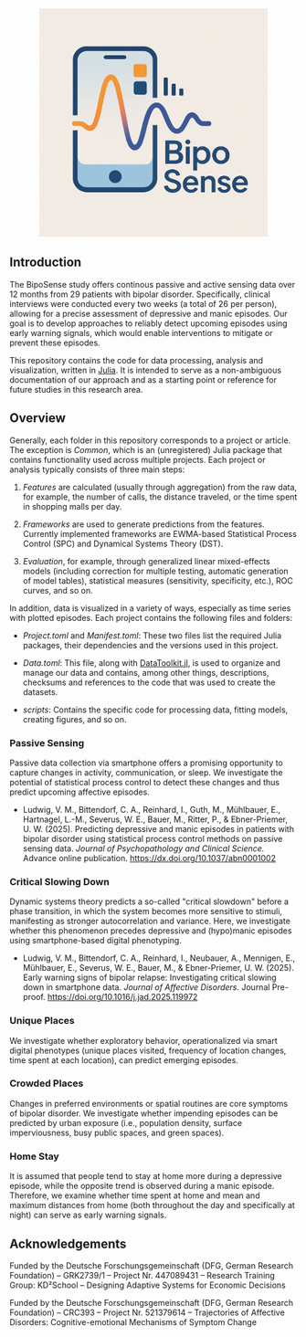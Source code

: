 <div align="center">
    <img alt="BipoSense Logo" src="BipoSense Logo.png" height=400>
</div>

## Introduction

The BipoSense study offers continous passive and active sensing data over 12 months from 29 patients with bipolar disorder. Specifically, clinical interviews were conducted every two weeks (a total of 26 per person), allowing for a precise assessment of depressive and manic episodes. Our goal is to develop approaches to reliably detect upcoming episodes using early warning signals, which would enable interventions to mitigate or prevent these episodes.

This repository contains the code for data processing, analysis and visualization, written in [Julia](https://julialang.org/). It is intended to serve as a non-ambiguous documentation of our approach and as a starting point or reference for future studies in this research area.

## Overview

Generally, each folder in this repository corresponds to a project or article. The exception is *Common*, which is an (unregistered) Julia package that contains functionality used across multiple projects. Each project or analysis typically consists of three main steps:

1. *Features* are calculated (usually through aggregation) from the raw data, for example, the number of calls, the distance traveled, or the time spent in shopping malls per day.

2. *Frameworks* are used to generate predictions from the features. Currently implemented frameworks are EWMA-based Statistical Process Control (SPC) and Dynamical Systems Theory (DST).

3. *Evaluation*, for example, through generalized linear mixed-effects models (including correction for multiple testing, automatic generation of model tables), statistical measures (sensitivity, specificity, etc.), ROC curves, and so on.

In addition, data is visualized in a variety of ways, especially as time series with plotted episodes. Each project contains the following files and folders:

* *Project.toml* and *Manifest.toml*: These two files list the required Julia packages, their dependencies and the versions used in this project.

* *Data.toml*: This file, along with [DataToolkit.jl](https://github.com/tecosaur/DataToolkit.jl), is used to organize and manage our data and contains, among other things, descriptions, checksums and references to the code that was used to create the datasets.

* *scripts*: Contains the specific code for processing data, fitting models, creating figures, and so on.

### Passive Sensing

Passive data collection via smartphone offers a promising opportunity to capture changes in activity, communication, or sleep. We investigate the potential of statistical process control to detect these changes and thus predict upcoming affective episodes.

* Ludwig, V. M., Bittendorf, C. A., Reinhard, I., Guth, M., Mühlbauer, E., Hartnagel, L.-M., Severus, W. E., Bauer, M., Ritter, P., & Ebner-Priemer, U. W. (2025). Predicting depressive and manic episodes in patients with bipolar disorder using statistical process control methods on passive sensing data. *Journal of Psychopathology and Clinical Science.* Advance online publication. https://dx.doi.org/10.1037/abn0001002

### Critical Slowing Down

Dynamic systems theory predicts a so-called "critical slowdown" before a phase transition, in which the system becomes more sensitive to stimuli, manifesting as stronger autocorrelation and variance. Here, we investigate whether this phenomenon precedes depressive and (hypo)manic episodes using smartphone-based digital phenotyping.

* Ludwig, V. M., Bittendorf, C. A., Reinhard, I., Neubauer, A., Mennigen, E., Mühlbauer, E., Severus, W. E., Bauer, M., & Ebner-Priemer, U. W. (2025). Early warning signs of bipolar relapse: Investigating critical slowing down in smartphone data. *Journal of Affective Disorders.* Journal Pre-proof. https://doi.org/10.1016/j.jad.2025.119972

### Unique Places

We investigate whether exploratory behavior, operationalized via smart digital phenotypes (unique places visited, frequency of location changes, time spent at each location), can predict emerging episodes.

### Crowded Places

Changes in preferred environments or spatial routines are core symptoms of bipolar disorder. We investigate whether impending episodes can be predicted by urban exposure (i.e., population density, surface imperviousness, busy public spaces, and green spaces).

### Home Stay

It is assumed that people tend to stay at home more during a depressive episode, while the opposite trend is observed during a manic episode. Therefore, we examine whether time spent at home and mean and maximum distances from home (both throughout the day and specifically at night) can serve as early warning signals.

## Acknowledgements

Funded by the Deutsche Forschungsgemeinschaft (DFG, German Research Foundation) – GRK2739/1 – Project Nr. 447089431 – Research Training Group: KD²School – Designing Adaptive Systems for Economic Decisions

Funded by the Deutsche Forschungsgemeinschaft (DFG, German Research Foundation) – CRC393 – Project Nr. 521379614 – Trajectories of Affective Disorders: Cognitive-emotional Mechanisms of Symptom Change